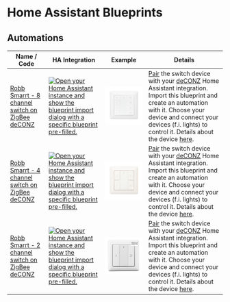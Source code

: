 # Home Assistant Blueprints

## Automations

| Name / Code | HA Integration | Example | Details |
| --- | --- | --- | --- |
| [Robb Smarrt - 8 channel switch on ZigBee deCONZ](https://github.com/MuadDib007/ha-blueprints/blob/main/automation/robb-smarrt/ROB_200-007-0/8-button-deconz-ROB_200-007-0.yaml) | [![Open your Home Assistant instance and show the blueprint import dialog with a specific blueprint pre-filled.](https://my.home-assistant.io/badges/blueprint_import.svg)](https://my.home-assistant.io/redirect/blueprint_import/?blueprint_url=https%3A%2F%2Fgithub.com%2FMuadDib007%2Fha-blueprints%2Fblob%2Fmain%2Fautomation%2Frobb-smarrt%2FROB_200-007-0%2F8-button-deconz-ROB_200-007-0.yaml) | ![Robb Smarrt 8 button ZigBee switch](/automation/robb-smarrt/ROB_200-007-0/ROB_200-007-0.jpeg) | [Pair](https://www.robbshop.nl/media/cd/12/27/1707221429/ROB_200-007-0_download_1.pdf) the switch device with your [deCONZ](https://www.home-assistant.io/integrations/deconz/) Home Assistant integration. Import this blueprint and create an automation with it. Choose your device and connect your devices (f.i. lights) to control it. Details about the device [here](https://www.robbshop.nl/draadloze-zigbee-schakelaar-met-8-knoppen). |
| [Robb Smarrt - 4 channel switch on ZigBee deCONZ](https://github.com/MuadDib007/ha-blueprints/blob/main/automation/robb-smarrt/ROB_200-008-0/4-button-deconz-ROB_200-008-0.yaml) | [![Open your Home Assistant instance and show the blueprint import dialog with a specific blueprint pre-filled.](https://my.home-assistant.io/badges/blueprint_import.svg)](https://my.home-assistant.io/redirect/blueprint_import/?blueprint_url=https%3A%2F%2Fgithub.com%2FMuadDib007%2Fha-blueprints%2Fblob%2Fmain%2Fautomation%2Frobb-smarrt%2FROB_200-008-0%2F4-button-deconz-ROB_200-008-0.yaml) | ![Robb Smarrt 4 button ZigBee switch](/automation/robb-smarrt/ROB_200-008-0/ROB_200-008-0.jpeg) | [Pair](https://www.robbshop.nl/media/cd/12/27/1707221429/ROB_200-008-0_download_1.pdf) the switch device with your [deCONZ](https://www.home-assistant.io/integrations/deconz/) Home Assistant integration. Import this blueprint and create an automation with it. Choose your device and connect your devices (f.i. lights) to control it. Details about the device [here](https://www.robbshop.nl/draadloze-zigbee-schakelaar-met-4-knoppen). |
| [Robb Smarrt - 2 channel switch on ZigBee deCONZ](https://github.com/MuadDib007/ha-blueprints/blob/main/automation/robb-smarrt/ROB_200-009-0/2-button-deconz-ROB_200-009-0.yaml) | [![Open your Home Assistant instance and show the blueprint import dialog with a specific blueprint pre-filled.](https://my.home-assistant.io/badges/blueprint_import.svg)](https://my.home-assistant.io/redirect/blueprint_import/?blueprint_url=https%3A%2F%2Fgithub.com%2FMuadDib007%2Fha-blueprints%2Fblob%2Fmain%2Fautomation%2Frobb-smarrt%2FROB_200-009-0%2F2-button-deconz-ROB_200-009-0.yaml) | ![Robb Smarrt 2 button ZigBee switch](/automation/robb-smarrt/ROB_200-009-0/ROB_200-009-0.jpeg) | [Pair](https://www.robbshop.nl/media/cd/12/27/1707221429/ROB_200-009-0_download_1.pdf) the switch device with your [deCONZ](https://www.home-assistant.io/integrations/deconz/) Home Assistant integration. Import this blueprint and create an automation with it. Choose your device and connect your devices (f.i. lights) to control it. Details about the device [here](https://www.robbshop.nl/draadloze-zigbee-schakelaar-met-2-knoppen). |
